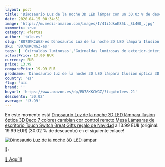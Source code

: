```yaml
---
layout: post
title: 'Dinosaurio Luz de la noche 3D LED lámpar con un 30.02 % de descuento'
date: 2020-04-15 00:34:51
image: 'https://m.media-amazon.com/images/I/41iOdkoK85L._SL400_.jpg'
comments: true
category: ofertas
author: 'tole.es'
slug: 'B078KKCWGZ-es Dinosaurio Luz de la noche 3D LED lámpara Ilusión óptica...'
sku: 'B078KKCWGZ-es'
tags: [ 'Guirnaldas luminosas','Guirnaldas luminosas de exterior-interior','Guirnaldas luminosas de interior','Iluminación','navidad', ]
actualPrice: 13.99 EUR
currency: EUR
price: 13.99
comparePrice: 19.99 EUR
prodname: 'Dinosaurio Luz de la noche 3D LED lámpara Ilusión óptica 3D Deco 7 colores cambian con control remoto  Mesa Lámparas de escritorio Touch Switch Great Gifts  regalo de Navidad'
country: 'es'
flag: '🇪🇸'
brand: ''
buyurl: 'https://www.amazon.es/dp/B078KKCWGZ/?tag=tolees-21'
descuento: '30.02'
average: '13.99'
---
```


En este momento está [Dinosaurio Luz de la noche 3D LED lámpara Ilusión óptica 3D Deco 7 colores cambian con control remoto  Mesa Lámparas de escritorio Touch Switch Great Gifts  regalo de Navidad](https://www.amazon.es/dp/B078KKCWGZ/?tag=tolees-21) a 13.99 EUR (original: 19.99 EUR) (30.02 %  de descuento) en el siguiente enlace!

[![Dinosaurio Luz de la noche 3D LED lámpar](https://m.media-amazon.com/images/I/41iOdkoK85L._SL400_.jpg)](https://www.amazon.es/dp/B078KKCWGZ/?tag=tolees-21)

🔎:


[🛒 Aquí!!!](https://www.amazon.es/dp/B078KKCWGZ/?tag=tolees-21)
